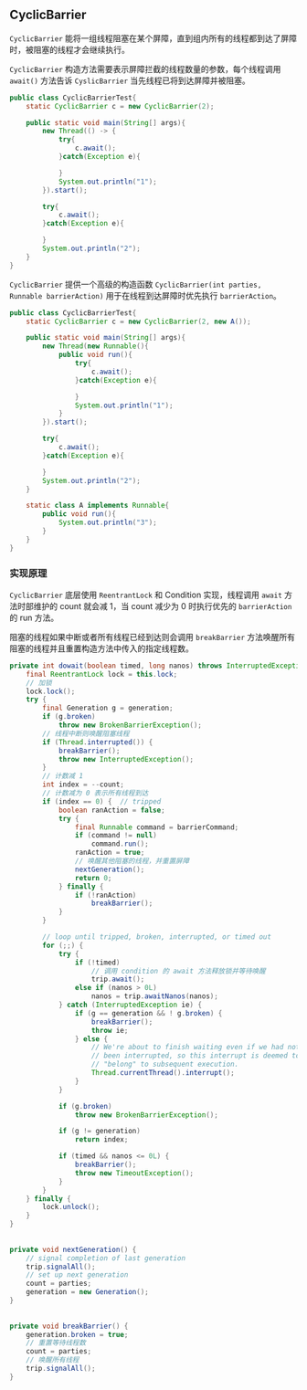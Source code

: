 ## CyclicBarrier

`CyclicBarrier` 能将一组线程阻塞在某个屏障，直到组内所有的线程都到达了屏障时，被阻塞的线程才会继续执行。

`CyclicBarrier` 构造方法需要表示屏障拦截的线程数量的参数，每个线程调用 ```await()``` 方法告诉 `CyslicBarrier` 当先线程已将到达屏障并被阻塞。

```java
public class CyclicBarrierTest{
    static CyclicBarrier c = new CyclicBarrier(2);

    public static void main(String[] args){
        new Thread(() -> {
            try{
                c.await();
            }catch(Exception e){

            }
            System.out.println("1");
        }).start();

        try{
            c.await();
        }catch(Exception e){

        }
        System.out.println("2");
    }
}
```



`CyclicBarrier` 提供一个高级的构造函数 ```CyclicBarrier(int parties, Runnable barrierAction)``` 用于在线程到达屏障时优先执行 `barrierAction`。

```java
public class CyclicBarrierTest{
    static CyclicBarrier c = new CyclicBarrier(2, new A());

    public static void main(String[] args){
        new Thread(new Runnable(){
            public void run(){
                try{
                    c.await();
                }catch(Exception e){

                }
                System.out.println("1");
            }
        }).start();

        try{
            c.await();
        }catch(Exception e){

        }
        System.out.println("2");
    }

    static class A implements Runnable{
        public void run(){
            System.out.println("3");
        }
    }
}
```
### 实现原理

`CyclicBarrier` 底层使用 `ReentrantLock` 和 Condition 实现，线程调用 `await` 方法时部维护的 count 就会减 1，当 count 减少为 0 时执行优先的 `barrierAction` 的 run 方法。

阻塞的线程如果中断或者所有线程已经到达则会调用 `breakBarrier` 方法唤醒所有阻塞的线程并且重置构造方法中传入的指定线程数。

```java
private int dowait(boolean timed, long nanos) throws InterruptedException, BrokenBarrierException, TimeoutException {
    final ReentrantLock lock = this.lock;
    // 加锁
    lock.lock();
    try {
        final Generation g = generation;
        if (g.broken)
            throw new BrokenBarrierException();
        // 线程中断则唤醒阻塞线程
        if (Thread.interrupted()) {
            breakBarrier();
            throw new InterruptedException();
        }
        // 计数减 1
        int index = --count;
        // 计数减为 0 表示所有线程到达
        if (index == 0) {  // tripped
            boolean ranAction = false;
			try {
				final Runnable command = barrierCommand;
				if (command != null)
					command.run();
				ranAction = true;
                // 唤醒其他阻塞的线程，并重置屏障
				nextGeneration();
				return 0;
			} finally {
				if (!ranAction)
					breakBarrier();
			}
		}

		// loop until tripped, broken, interrupted, or timed out
		for (;;) {
			try {
				if (!timed)
                    // 调用 condition 的 await 方法释放锁并等待唤醒
					trip.await();
				else if (nanos > 0L)
					nanos = trip.awaitNanos(nanos);
			} catch (InterruptedException ie) {
				if (g == generation && ! g.broken) {
					breakBarrier();
					throw ie;
				} else {
					// We're about to finish waiting even if we had not
					// been interrupted, so this interrupt is deemed to
					// "belong" to subsequent execution.
					Thread.currentThread().interrupt();
				}
			}

			if (g.broken)
				throw new BrokenBarrierException();

			if (g != generation)
				return index;

			if (timed && nanos <= 0L) {
				breakBarrier();
				throw new TimeoutException();
			}
		}
	} finally {
		lock.unlock();
	}
}
	
	
private void nextGeneration() {
	// signal completion of last generation
	trip.signalAll();
	// set up next generation
	count = parties;
	generation = new Generation();
}
	
	
private void breakBarrier() {
	generation.broken = true;
    // 重置等待线程数
	count = parties;
    // 唤醒所有线程
	trip.signalAll();
}
```
